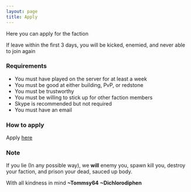 ```yaml
---
layout: page
title: Apply
---
```


Here you can apply for the faction

If leave within the first 3 days, you will be kicked, enemied, and never able to join again

### Requirements

- You must have played on the server for at least a week
- You must be good at either building, PvP, or redstone
- You must be trustworthy
- You must be willing to stick up for other faction members
- Skype is recommended but not required
- You must have an email

### How to apply

Apply [here](https://docs.google.com/forms/d/1MwjcnUk4C9Q-1Vl-OX6v0sMP-LMICznQl-otZ7qWvus/viewform)

### Note

If you lie (In any possible way), we **will** enemy you, spawn kill you, destroy your faction, and prison your dead, sauced up body.

With all kindness in mind
<span id="c2">__~Tommsy64__</span>
<span id="cr">__~Dichlorodiphen__</span>